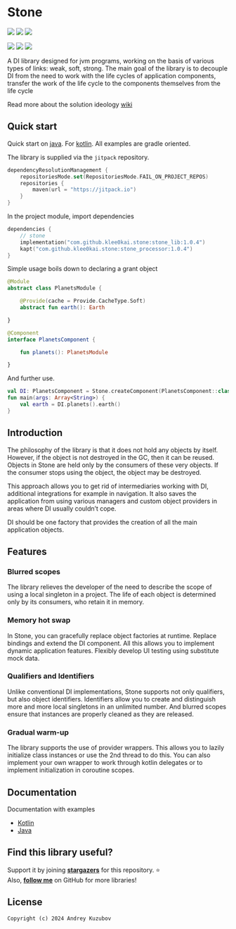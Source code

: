 # Stone

[![](https://github.com/klee0kai/stone/actions/workflows/deploy_dev.yml/badge.svg)](https://github.com/klee0kai/stone/actions/workflows/deploy_dev.yml)
[![](https://img.shields.io/badge/license-GNU_GPLv3-blue.svg?style=flat-square)](./LICENCE.md)
[![](https://jitpack.io/v/klee0kai/stone.svg)](https://jitpack.io/#klee0kai/stone)


[![](https://img.shields.io/badge/Platform-Android-brightgreen)]()
[![](https://img.shields.io/badge/Platform-java-orange)]()
[![](https://img.shields.io/badge/Platform-Kotlin-blue)]()

A DI library designed for jvm programs, working on the basis of various types of links: weak, soft, strong.
The main goal of the library is to decouple DI from the need to work with the life cycles of application components,
transfer the work of the life cycle to the components themselves from the life cycle

Read more about the  solution ideology [wiki](https://github.com/klee0kai/stone/wiki)

## Quick start

Quick start on [java](https://github.com/klee0kai/stone/wiki/java_start).
For [kotlin](https://github.com/klee0kai/stone/wiki/kotlin_start).
All examples are gradle oriented.

The library is supplied via the `jitpack` repository.

```kotlin 
dependencyResolutionManagement {
    repositoriesMode.set(RepositoriesMode.FAIL_ON_PROJECT_REPOS)
    repositories {
        maven(url = "https://jitpack.io")
    }
}
```

In the project module, import dependencies

```kotlin
dependencies {
    // stone
    implementation("com.github.klee0kai.stone:stone_lib:1.0.4")
    kapt("com.github.klee0kai.stone:stone_processor:1.0.4")
}
```

Simple usage boils down to declaring a grant object

```kotlin
@Module
abstract class PlanetsModule {

    @Provide(cache = Provide.CacheType.Soft)
    abstract fun earth(): Earth 

}

@Component
interface PlanetsComponent {

    fun planets(): PlanetsModule

}
```

And further use.

```kotlin 
val DI: PlanetsComponent = Stone.createComponent(PlanetsComponent::class.java)
fun main(args: Array<String>) {
    val earth = DI.planets().earth()
}
```

## Introduction

The philosophy of the library is that it does not hold any objects by itself.
However, if the object is not destroyed in the GC, then it can be reused.
Objects in Stone are held only by the consumers of these very objects.
If the consumer stops using the object, the object may be destroyed.

This approach allows you to get rid of intermediaries working with DI,
additional integrations for example in navigation.
It also saves the application from using various managers 
and custom object providers in areas where DI usually couldn’t cope.

DI should be one factory that provides the creation of all the main application objects.

## Features

### Blurred scopes

The library relieves the developer of the need to describe the scope of using a local singleton in a project.
The life of each object is determined only by its consumers, who retain it in memory.

### Memory hot swap

In Stone, you can gracefully replace object factories at runtime.
Replace bindings and extend the DI component.
All this allows you to implement dynamic application features.
Flexibly develop UI testing using substitute mock data.

### Qualifiers and Identifiers

Unlike conventional DI implementations, Stone supports not only qualifiers, but also object identifiers.
Identifiers allow you to create and distinguish more and more local singletons in an unlimited number.
And blurred scopes ensure that instances are properly cleaned as they are released.

### Gradual warm-up

The library supports the use of provider wrappers.
This allows you to lazily initialize class instances or use the 2nd thread to do this.
You can also implement your own wrapper to work through kotlin delegates
or to implement initialization in coroutine scopes.

## Documentation 

Documentation with examples
 - [Kotlin](https://github.com/klee0kai/stone/wiki/kotlin_start)
 - [Java](https://github.com/klee0kai/stone/wiki/java_start)

## Find this library useful? 
Support it by joining __[stargazers](https://github.com/klee0kai/stone/stargazers)__ for this repository. :star: <br>
Also, __[follow me](https://github.com/klee0kai)__ on GitHub for more libraries!

## License

```
Copyright (c) 2024 Andrey Kuzubov
```
